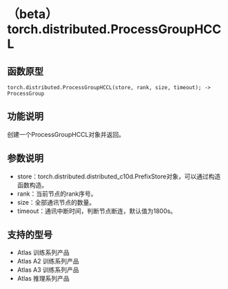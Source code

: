 # （beta）torch.distributed.ProcessGroupHCCL

## 函数原型
```
torch.distributed.ProcessGroupHCCL(store, rank, size, timeout); -> ProcessGroup
```

## 功能说明

创建一个ProcessGroupHCCL对象并返回。

## 参数说明

-   store：torch.distributed.distributed\_c10d.PrefixStore对象，可以通过构造函数构造。
-   rank：当前节点的rank序号。
-   size：全部通讯节点的数量。
-   timeout：通讯中断时间，判断节点断连，默认值为1800s。

## 支持的型号

-   <term>Atlas 训练系列产品</term>
-   <term>Atlas A2 训练系列产品</term>
-   <term>Atlas A3 训练系列产品</term>
-   <term>Atlas 推理系列产品</term>

